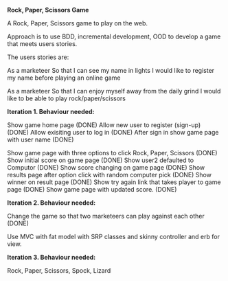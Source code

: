 **Rock, Paper, Scissors Game**A Rock, Paper, Scissors game to play on the web.Approach is to use BDD, incremental development, OOD to develop a game that meets users stories.The users stories are:As a marketeerSo that I can see my name in lightsI would like to register my name before playing an online gameAs a marketeerSo that I can enjoy myself away from the daily grindI would like to be able to play rock/paper/scissors**Iteration 1. Behaviour needed:**Show game home page (DONE)Allow new user to register (sign-up) (DONE)Allow exisiting user to log in (DONE)After sign in show game page with user name (DONE)Show game page with three options to click Rock, Paper, Scissors (DONE)Show initial score on game page (DONE)Show user2 defaulted to Computor (DONE)Show score changing on game page (DONE)Show results page after option click with random computer pick (DONE)Show winner on result page (DONE)Show try again link that takes player to game page (DONE)Show game page with updated score. (DONE)**Iteration 2. Behaviour needed:**Change the game so that two marketeers can play against each other (DONE)Use MVC with fat model with SRP classes and skinny controller and erb for view.**Iteration 3. Behaviour needed:**Rock, Paper, Scissors, Spock, Lizard
